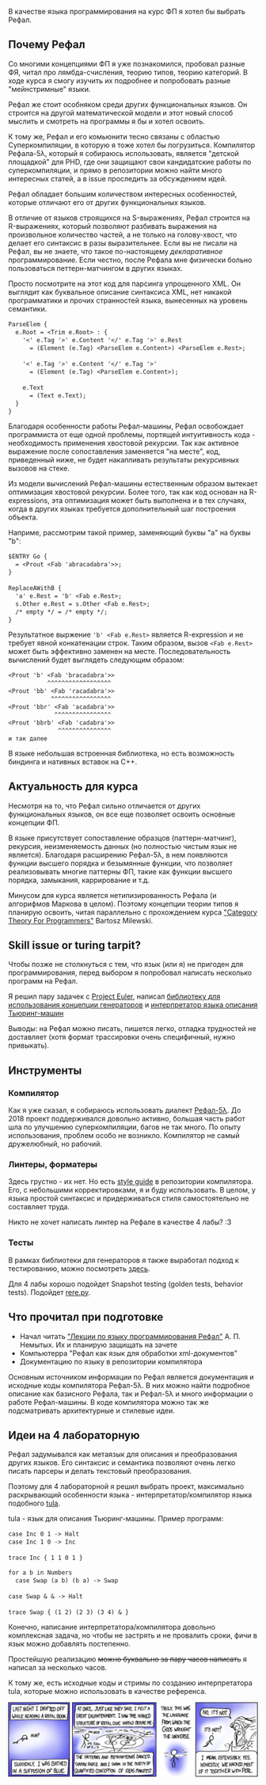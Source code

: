 В качестве языка программирования на курс ФП я хотел бы выбрать Рефал.


## Почему Рефал

Со многими концепциями ФП я уже познакомился, пробовал разные ФЯ, читал про лямбда-счисления, теорию типов, теорию категорий.
В ходе курса я смогу изучить их подробнее и попробовать разные "мейнстримные" языки.

Рефал же стоит особняком среди других функциональных языков.
Он строится на другой математической модели и этот новый способ мыслить и смотреть на программы я бы и хотел освоить.

К тому же, Рефал и его комьюнити тесно связаны с областью Суперкомпиляции, в которую я тоже хотел бы погрузиться.
Компилятор Рефала-5λ, который я собираюсь использовать, является "детской площадкой" для PHD, где они защищают свои кандидатские работы по суперкомпиляции,
и прямо в репозитории можно найти много интересных статей, а в issue проследить за обсуждением идей.

Рефал обладает большим количеством интересных особенностей, которые отличают его от других функциональных языков.

В отличие от языков строящихся на S-выражениях, Рефал строится на R-выражениях, который позволяют разбивать выражения на произвольное количество частей, а не только на голову-хвост, что делает его синтаксис в разы выразительнее.
Если вы не писали на Рефал, вы не знаете, что такое по-настоящему *декларативное* программирование.
Если честно, после Рефала мне физически больно пользоваться петтерн-матчингом в других языках.

Просто посмотрите на этот код для парсинга упрощенного XML. Он выглядит как буквальное описание синтаксиса XML, нет никакой программатики и прочих странностей языка, вынесенных на уровень семантики.

```refal
ParseElem {
  e.Root = <Trim e.Root> : {
    '<' e.Tag '>' e.Content '</' e.Tag '>' e.Rest
      = (Element (e.Tag) <ParseElem e.Content>) <ParseElem e.Rest>;

    '<' e.Tag '>' e.Content '</' e.Tag '>'
      = (Element (e.Tag) <ParseElem e.Content>);

    e.Text
      = (Text e.Text);
  }
}
```

Благодаря особенности работы Рефал-машины, Рефал освобождает программиста от еще одной проблемы, портящей интуитивность кода - необходимость применения хвостовой рекурсии.
Так как активное выражение после сопоставления заменяется "на месте", код, приведенный ниже, не будет накапливать результаты рекурсивных вызовов на стеке.

Из модели вычислений Рефал-машины естественным образом вытекает оптимизация хвостовой рекурсии. Более того, так как код основан на R-expressions, эта оптимизация может быть выполнена и в тех случаях, когда в других языках требуется дополнительный шаг построения объекта. 

Наприме, рассмотрим такой пример, заменяющий буквы "a" на буквы "b":
```refal
$ENTRY Go {
  = <Prout <Fab 'abracadabra'>>;
}

ReplaceAWithB {
  'a' e.Rest = 'b' <Fab e.Rest>;
  s.Other e.Rest = s.Other <Fab e.Rest>;
  /* empty */ = /* empty */;
}
```

Результатное выржение `'b' <Fab e.Rest>` является R-expression и не требует явной конкатенации строк. Таким образом, вызов `<Fab e.Rest>` может быть  эффективно заменен на месте. Последовательность вычислений будет выглядеть следующим образом:

```
<Prout 'b' <Fab 'bracadabra'>>
           ^^^^^^^^^^^^^^^^^^
<Prout 'bb' <Fab 'racadabra'>>
            ^^^^^^^^^^^^^^^^^
<Prout 'bbr' <Fab 'acadabra'>>
             ^^^^^^^^^^^^^^^^
<Prout 'bbrb' <Fab 'cadabra'>>
              ^^^^^^^^^^^^^^^
и так далее
```

В языке небольшая встроенная библиотека, но есть возможность биндинга и нативных вставок на C++.

## Актуальность для курса

Несмотря на то, что Рефал сильно отличается от других функциональных языков, он все еще позволяет освоить основные концепции ФП.

В языке присутствует сопоставление образцов (паттерн-матчинг), рекурсия, неизменяемость данных (но полностью чистым язык не является).
Благодаря расширению Рефал-5λ, в нем появляются функции высшего порядка и безымянные функции, что позволяет реализовывать многие паттерны ФП,
такие как функции высшего порядка, замыкания, каррирование и т.д.

Минусом для курса является нетипизированность Рефала (и алгорифмов Маркова в целом).
Поэтому концепции теории типов я планирую освоить, читая параллельно с прохождением курса ["Category Theory For Programmers"](https://github.com/hmemcpy/milewski-ctfp-pdf) Bartosz Milewski.


## Skill issue or turing tarpit?

Чтобы позже не столкнуться с тем, что язык (или я) не пригоден для программирования, перед выбором я попробовал написать несколько программ на Рефал.

Я решил пару задачек с [Project Euler](https://github.com/butvinm/refal-euler), написал [библиотеку для использования концепции генераторов](https://github.com/butvinm/refal-generators) и [интерпретатор языка описания Тьюринг-машин](https://github.com/butvinm/retula)

Выводы: на Рефал можно писать, пишется легко, отладка трудностей не доставляет (хотя формат трассировки очень специфичный, нужно привыкать).

## Инструменты

### Компилятор

Как я уже сказал, я собираюсь использовать диалект [Рефал-5λ](https://github.com/bmstu-iu9/refal-5-lambda).
До 2018 проект поддерживался довольно активно, большая часть работ шла по улучшению суперкомпиляции, багов не так много.
По опыту использования, проблем особо не возникло. Компилятор не самый дружелюбный, но рабочий.

### Линтеры, форматеры

Здесь грустно - их нет. Но есть [style guide](https://github.com/bmstu-iu9/refal-5-lambda/blob/master/doc/style-guide.md) в репозитории компилятора. Его, с небольшими корректировками, я и буду использовать.
В целом, у языка простой синтаксис и придерживаться стиля самостоятельно не составляет труда.

Никто не хочет написать линтер на Рефале в качестве 4 лабы? :3

### Тесты

В рамках библиотеки для генераторов я также выработал подход к тестированию, можно посмотреть [здесь](https://github.com/butvinm/refal-generators/blob/master/tests/Test.ref).

Для 4 лабы хорошо подойдет Snapshot testing (golden tests, behavior tests). Подойдет [rere.py](https://github.com/tsoding/rere.py).

## Что прочитал при подготовке

- Начал читать ["Лекции по языку программирования Рефал"](http://refal.botik.ru/library/refal2014_main_refal-2006.pdf) А. П. Немытых. Их и планирую защищать на зачете
- Компьютерра "Рефал как язык для обработки xml-документов"
- Документацию по языку в репозитории компилятора

Основным источником информации по Рефал является документация и исходные коды компилятора Рефал-5λ. В них можно найти подробное описание как базисного Рефала, так и Рефал-5λ и много информации о работе Рефал-машины.
В коде компилятора можно так же подсматривать архитектурные и стилевые идеи.


## Идеи на 4 лабораторную

Рефал задумывался как метаязык для описания и преобразования других языков. Его синтаксис и семантика позволяют очень легко писать парсеры и делать текстовый преобразования.

Поэтому для 4 лабораторной я решил выбрать проект, максимально раскрывающий особенности языка - интерпретатор/компилятор языка подобного [tula](https://github.com/tsoding/tula?tab=readme-ov-file).

tula - язык для описания Тьюринг-машины. Пример программ:

```tula
case Inc 0 1 -> Halt
case Inc 1 0 -> Inc

trace Inc { 1 1 0 1 }
```

```tula
for a b in Numbers
  case Swap (a b) (b a) -> Swap

case Swap & & -> Halt

trace Swap { (1 2) (2 3) (3 4) & }
```

Конечно, написание интерпретатора/компилятора довольно комплексная задача, но чтобы не застрять и не провалить сроки, фичи в язык можно добавлять постепенно.

Простейшую реализацию ~~можно буквально за пару часов написать~~ я написал за несколько часов.

К тому же, есть исходные коды и стримы по созданию интерпретатора tula, которые можно использовать в качестве референса.

![](./xkcd.jpg)
